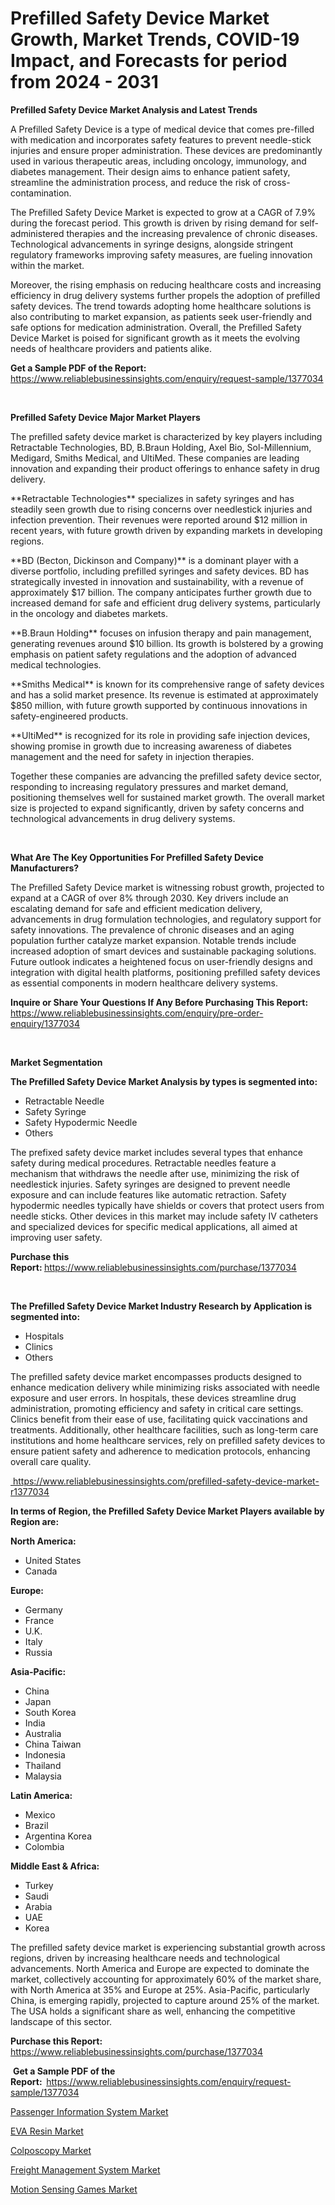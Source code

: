 <p><h1>Prefilled Safety Device Market Growth, Market Trends, COVID-19 Impact, and Forecasts for period from 2024 - 2031</h1></p><p><strong>Prefilled Safety Device Market Analysis and Latest Trends</strong></p>
<p><p>A Prefilled Safety Device is a type of medical device that comes pre-filled with medication and incorporates safety features to prevent needle-stick injuries and ensure proper administration. These devices are predominantly used in various therapeutic areas, including oncology, immunology, and diabetes management. Their design aims to enhance patient safety, streamline the administration process, and reduce the risk of cross-contamination. </p><p>The Prefilled Safety Device Market is expected to grow at a CAGR of 7.9% during the forecast period. This growth is driven by rising demand for self-administered therapies and the increasing prevalence of chronic diseases. Technological advancements in syringe designs, alongside stringent regulatory frameworks improving safety measures, are fueling innovation within the market. </p><p>Moreover, the rising emphasis on reducing healthcare costs and increasing efficiency in drug delivery systems further propels the adoption of prefilled safety devices. The trend towards adopting home healthcare solutions is also contributing to market expansion, as patients seek user-friendly and safe options for medication administration. Overall, the Prefilled Safety Device Market is poised for significant growth as it meets the evolving needs of healthcare providers and patients alike.</p></p>
<p><strong>Get a Sample PDF of the Report:&nbsp;</strong> <a href="https://www.reliablebusinessinsights.com/enquiry/request-sample/1377034?utm_campaign=1539&utm_medium=2&utm_source=Github&utm_content=ia&utm_term=23102024&utm_id=prefilled-safety-device">https://www.reliablebusinessinsights.com/enquiry/request-sample/1377034</a></p>
<p>&nbsp;</p>
<p><strong>Prefilled Safety Device Major Market Players</strong></p>
<p><p>The prefilled safety device market is characterized by key players including Retractable Technologies, BD, B.Braun Holding, Axel Bio, Sol-Millennium, Medigard, Smiths Medical, and UltiMed. These companies are leading innovation and expanding their product offerings to enhance safety in drug delivery.</p><p>**Retractable Technologies** specializes in safety syringes and has steadily seen growth due to rising concerns over needlestick injuries and infection prevention. Their revenues were reported around $12 million in recent years, with future growth driven by expanding markets in developing regions.</p><p>**BD (Becton, Dickinson and Company)** is a dominant player with a diverse portfolio, including prefilled syringes and safety devices. BD has strategically invested in innovation and sustainability, with a revenue of approximately $17 billion. The company anticipates further growth due to increased demand for safe and efficient drug delivery systems, particularly in the oncology and diabetes markets.</p><p>**B.Braun Holding** focuses on infusion therapy and pain management, generating revenues around $10 billion. Its growth is bolstered by a growing emphasis on patient safety regulations and the adoption of advanced medical technologies.</p><p>**Smiths Medical** is known for its comprehensive range of safety devices and has a solid market presence. Its revenue is estimated at approximately $850 million, with future growth supported by continuous innovations in safety-engineered products.</p><p>**UltiMed** is recognized for its role in providing safe injection devices, showing promise in growth due to increasing awareness of diabetes management and the need for safety in injection therapies.</p><p>Together these companies are advancing the prefilled safety device sector, responding to increasing regulatory pressures and market demand, positioning themselves well for sustained market growth. The overall market size is projected to expand significantly, driven by safety concerns and technological advancements in drug delivery systems.</p></p>
<p>&nbsp;</p>
<p><strong>What Are The Key Opportunities For Prefilled Safety Device Manufacturers?</strong></p>
<p><p>The Prefilled Safety Device market is witnessing robust growth, projected to expand at a CAGR of over 8% through 2030. Key drivers include an escalating demand for safe and efficient medication delivery, advancements in drug formulation technologies, and regulatory support for safety innovations. The prevalence of chronic diseases and an aging population further catalyze market expansion. Notable trends include increased adoption of smart devices and sustainable packaging solutions. Future outlook indicates a heightened focus on user-friendly designs and integration with digital health platforms, positioning prefilled safety devices as essential components in modern healthcare delivery systems.</p></p>
<p><strong>Inquire or Share Your Questions If Any Before Purchasing This Report:</strong> <a href="https://www.reliablebusinessinsights.com/enquiry/pre-order-enquiry/1377034?utm_campaign=1539&utm_medium=2&utm_source=Github&utm_content=ia&utm_term=23102024&utm_id=prefilled-safety-device">https://www.reliablebusinessinsights.com/enquiry/pre-order-enquiry/1377034</a></p>
<p>&nbsp;</p>
<p><strong>Market Segmentation</strong></p>
<p><strong>The Prefilled Safety Device Market Analysis by types is segmented into:</strong></p>
<p><ul><li>Retractable Needle</li><li>Safety Syringe</li><li>Safety Hypodermic Needle</li><li>Others</li></ul></p>
<p><p>The prefixed safety device market includes several types that enhance safety during medical procedures. Retractable needles feature a mechanism that withdraws the needle after use, minimizing the risk of needlestick injuries. Safety syringes are designed to prevent needle exposure and can include features like automatic retraction. Safety hypodermic needles typically have shields or covers that protect users from needle sticks. Other devices in this market may include safety IV catheters and specialized devices for specific medical applications, all aimed at improving user safety.</p></p>
<p><strong>Purchase this Report:&nbsp;</strong><a href="https://www.reliablebusinessinsights.com/purchase/1377034?utm_campaign=1539&utm_medium=2&utm_source=Github&utm_content=ia&utm_term=23102024&utm_id=prefilled-safety-device">https://www.reliablebusinessinsights.com/purchase/1377034</a></p>
<p>&nbsp;</p>
<p><strong>The Prefilled Safety Device Market Industry Research by Application is segmented into:</strong></p>
<p><ul><li>Hospitals</li><li>Clinics</li><li>Others</li></ul></p>
<p><p>The prefilled safety device market encompasses products designed to enhance medication delivery while minimizing risks associated with needle exposure and user errors. In hospitals, these devices streamline drug administration, promoting efficiency and safety in critical care settings. Clinics benefit from their ease of use, facilitating quick vaccinations and treatments. Additionally, other healthcare facilities, such as long-term care institutions and home healthcare services, rely on prefilled safety devices to ensure patient safety and adherence to medication protocols, enhancing overall care quality.</p></p>
<p><a href="https://www.reliablebusinessinsights.com/prefilled-safety-device-market-r1377034?utm_campaign=1539&utm_medium=2&utm_source=Github&utm_content=ia&utm_term=23102024&utm_id=prefilled-safety-device">&nbsp;https://www.reliablebusinessinsights.com/prefilled-safety-device-market-r1377034</a></p>
<p><strong>In terms of Region, the Prefilled Safety Device Market Players available by Region are:</strong></p>
<p>
    <p> <strong> North America: </strong>
        <ul>
            <li>United States</li>
            <li>Canada</li>
        </ul>
        </p> 
    <p> <strong> Europe: </strong>
        <ul>
            <li>Germany</li>
            <li>France</li>
            <li>U.K.</li>
            <li>Italy</li>
            <li>Russia</li>
        </ul>
        </p> 
    <p> <strong> Asia-Pacific: </strong>
        <ul>
            <li>China</li>
            <li>Japan</li>
            <li>South Korea</li>
            <li>India</li>
            <li>Australia</li>
            <li>China Taiwan</li>
            <li>Indonesia</li>
            <li>Thailand</li>
            <li>Malaysia</li>
        </ul>
        </p> 
    <p> <strong> Latin America: </strong>
        <ul>
            <li>Mexico</li>
            <li>Brazil</li>
            <li>Argentina Korea</li>
            <li>Colombia</li>
        </ul>
        </p> 
    <p> <strong> Middle East & Africa: </strong>
        <ul>
            <li>Turkey</li>
            <li>Saudi</li>
            <li>Arabia</li>
            <li>UAE</li>
            <li>Korea</li>
        </ul>
    </p>
    </p>
<p><p>The prefilled safety device market is experiencing substantial growth across regions, driven by increasing healthcare needs and technological advancements. North America and Europe are expected to dominate the market, collectively accounting for approximately 60% of the market share, with North America at 35% and Europe at 25%. Asia-Pacific, particularly China, is emerging rapidly, projected to capture around 25% of the market. The USA holds a significant share as well, enhancing the competitive landscape of this sector.</p></p>
<p><strong>Purchase this Report: </strong><a href="https://www.reliablebusinessinsights.com/purchase/1377034?utm_campaign=1539&utm_medium=2&utm_source=Github&utm_content=ia&utm_term=23102024&utm_id=prefilled-safety-device">https://www.reliablebusinessinsights.com/purchase/1377034</a></p>
<p>&nbsp;<strong>Get a Sample PDF of the Report:&nbsp;&nbsp;</strong><a href="https://www.reliablebusinessinsights.com/enquiry/request-sample/1377034?utm_campaign=1539&utm_medium=2&utm_source=Github&utm_content=ia&utm_term=23102024&utm_id=prefilled-safety-device">https://www.reliablebusinessinsights.com/enquiry/request-sample/1377034</a></p>
<p><strong></strong></p>
<p><p><a href="https://www.linkedin.com/pulse/passenger-information-system-market-outlook-share-analysis-bkcfe?utm_campaign=1539&utm_medium=2&utm_source=Github&utm_content=ia&utm_term=23102024&utm_id=prefilled-safety-device">Passenger Information System Market</a></p><p><a href="https://www.linkedin.com/pulse/opportunities-challenges-eva-resin-market-strategic-insights-q4zuf?utm_campaign=1539&utm_medium=2&utm_source=Github&utm_content=ia&utm_term=23102024&utm_id=prefilled-safety-device">EVA Resin Market</a></p><p><a href="https://www.linkedin.com/pulse/colposcopy-market-forecast-global-trends-analysis-from-2024-2031-xwmmc?utm_campaign=1539&utm_medium=2&utm_source=Github&utm_content=ia&utm_term=23102024&utm_id=prefilled-safety-device">Colposcopy Market</a></p><p><a href="https://www.linkedin.com/pulse/global-freight-management-system-market-focus-product-w5j3e?utm_campaign=1539&utm_medium=2&utm_source=Github&utm_content=ia&utm_term=23102024&utm_id=prefilled-safety-device">Freight Management System Market</a></p><p><a href="https://www.linkedin.com/pulse/motion-sensing-games-market-size-type-product-global-industry-pkhue?utm_campaign=1539&utm_medium=2&utm_source=Github&utm_content=ia&utm_term=23102024&utm_id=prefilled-safety-device">Motion Sensing Games Market</a></p></p>
